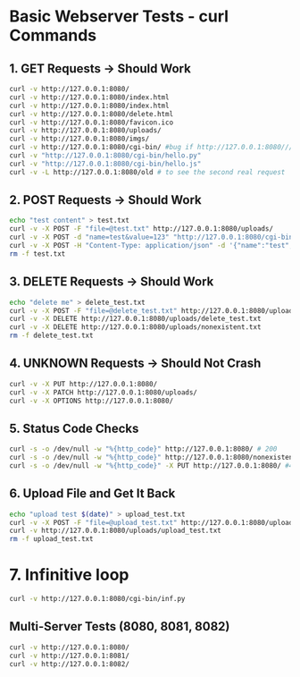 # Basic Webserver Tests - curl Commands

## 1. GET Requests → Should Work
```bash
curl -v http://127.0.0.1:8080/
curl -v http://127.0.0.1:8080/index.html
curl -v http://127.0.0.1:8080/index.html
curl -v http://127.0.0.1:8080/delete.html
curl -v http://127.0.0.1:8080/favicon.ico
curl -v http://127.0.0.1:8080/uploads/
curl -v http://127.0.0.1:8080/imgs/
curl -v http://127.0.0.1:8080/cgi-bin/ #bug if http://127.0.0.1:8080//////cgi-bin/
curl -v "http://127.0.0.1:8080/cgi-bin/hello.py"
curl -v "http://127.0.0.1:8080/cgi-bin/hello.js"
curl -v -L http://127.0.0.1:8080/old # to see the second real request
```

## 2. POST Requests → Should Work
```bash
echo "test content" > test.txt
curl -v -X POST -F "file=@test.txt" http://127.0.0.1:8080/uploads/
curl -v -X POST -d "name=test&value=123" "http://127.0.0.1:8080/cgi-bin/hello.py"
curl -v -X POST -H "Content-Type: application/json" -d '{"name":"test","value":123}' "http://127.0.0.1:8080/cgi-bin/hello.py"
rm -f test.txt
```

## 3. DELETE Requests → Should Work
```bash
echo "delete me" > delete_test.txt
curl -v -X POST -F "file=@delete_test.txt" http://127.0.0.1:8080/uploads/
curl -v -X DELETE http://127.0.0.1:8080/uploads/delete_test.txt
curl -v -X DELETE http://127.0.0.1:8080/uploads/nonexistent.txt
rm -f delete_test.txt
```

## 4. UNKNOWN Requests → Should Not Crash
```bash
curl -v -X PUT http://127.0.0.1:8080/
curl -v -X PATCH http://127.0.0.1:8080/uploads/
curl -v -X OPTIONS http://127.0.0.1:8080/
```

## 5. Status Code Checks
```bash
curl -s -o /dev/null -w "%{http_code}" http://127.0.0.1:8080/ # 200
curl -s -o /dev/null -w "%{http_code}" http://127.0.0.1:8080/nonexistent.html #404
curl -s -o /dev/null -w "%{http_code}" -X PUT http://127.0.0.1:8080/ #400
```

## 6. Upload File and Get It Back
```bash
echo "upload test $(date)" > upload_test.txt
curl -v -X POST -F "file=@upload_test.txt" http://127.0.0.1:8080/uploads/
curl -v http://127.0.0.1:8080/uploads/upload_test.txt
rm -f upload_test.txt
```
# 7. Infinitive loop
```bash
curl -v http://127.0.0.1:8080/cgi-bin/inf.py
```

## Multi-Server Tests (8080, 8081, 8082)
```bash
curl -v http://127.0.0.1:8080/
curl -v http://127.0.0.1:8081/
curl -v http://127.0.0.1:8082/
```
```
